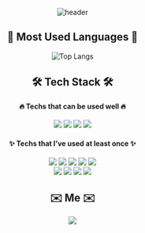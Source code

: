 <div align="center">
 
![header](https://capsule-render.vercel.app/api?type=waving&color=timeGradient&height=250&section=header&text=Anna%20Kim&fontSize=60&fontAlignY=40&desc=FrontEnd%20Developer&descSize=16&descAlignY=60&animation=fadeIn)

  <h2>🐥 Most Used Languages 🐥</h2>
 
  ![Top Langs](https://github-readme-stats.vercel.app/api/top-langs/?username=ppmyor&layout=compact&theme=react)

  <h2>🛠 Tech Stack 🛠</h2>

  <h4>🔥 Techs that can be used well 🔥</h4>
  <p>
      <img
          src="https://img.shields.io/badge/HTML5-E34F26?style=for-the-badge&logo=HTML5&logoColor=white"
          aria-label="HTML5"
      />
      <img
          src="https://img.shields.io/badge/CSS3-1572B6?style=for-the-badge&logo=CSS3&logoColor=white"
          aria-label="CSS3"
      />
      <img
          src="https://img.shields.io/badge/JavaScript-F7DF1E?style=for-the-badge&logo=JavaScript&logoColor=white"
          aria-label="JavaScript"
      />
      <img
          src="https://img.shields.io/badge/ReactJS-61DAFB?style=for-the-badge&logo=React&logoColor=white"
          aria-label="ReactJS"
      />
  </p>

  <h4>✨ Techs that I've used at least once ✨</h4>
  <p>
      <img
          src="https://img.shields.io/badge/GraphQL-E10098?style=for-the-badge&logo=GraphQL&logoColor=white"
          aria-label="GraphQL"
      />
      <img
          src="https://img.shields.io/badge/python-3776AB?style=for-the-badge&logo=Python&logoColor=white"
          aria-label="python"
      />
      <img
          src="https://img.shields.io/badge/Java-007396?style=for-the-badge&logo=Java&logoColor=white"
          aria-label="Java"
      />
      <img src="https://img.shields.io/badge/C-A8B9CC?style=for-the-badge&logo=C&logoColor=white" aria-label="C" />
      <img
          src="https://img.shields.io/badge/C++-00599C?style=for-the-badge&logo=C%2B%2B&logoColor=white"
          aria-label="C++"
      />
      <br />
      <img
          src="https://img.shields.io/badge/Android-3DDC84?style=for-the-badge&logo=Android&logoColor=white"
          aria-label="Android"
      />
      <img
          src="https://img.shields.io/badge/MySQL-4479A1?style=for-the-badge&logo=MySQL&logoColor=white"
          aria-label="MySQL"
      />
      <img
          src="https://img.shields.io/badge/git-F05032?style=for-the-badge&logo=git&logoColor=white"
          aria-label="Git"
      />
      <img
          src="https://img.shields.io/badge/gitHub-181717?style=for-the-badge&logo=github&logoColor=white"
          aria-label="GitHub"
      />
  </p>

  <h2 aria-label="연락 수단">✉️ Me ✉️</h2>
  <p>
      <a href="mailto:yorocobe@gmail.com" aria-label="email link">
          <img
              src="https://img.shields.io/badge/Gmail-d14836?style=for-the-badge&logo=Gmail&logoColor=white&link=yorocobe@gmail.com"
          />
      </a>
  </p>
</div>
